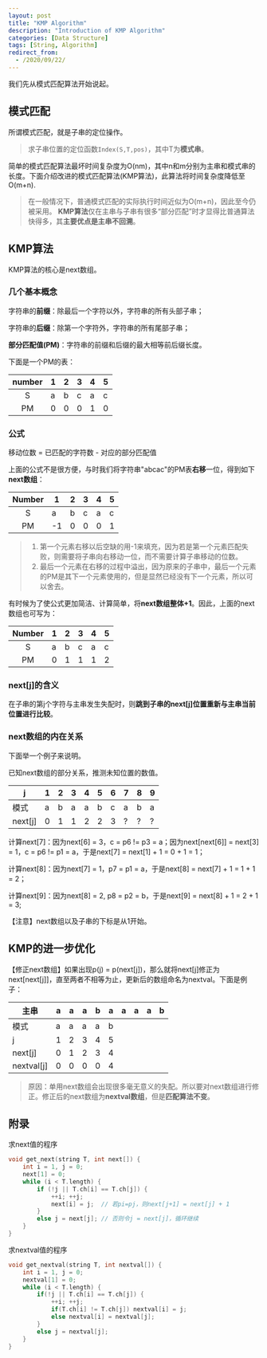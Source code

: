 ```yaml
---
layout: post
title: "KMP Algorithm"
description: "Introduction of KMP Algorithm"
categories: [Data Structure]
tags: [String, Algorithm]
redirect_from:
  - /2020/09/22/
---
```


我们先从模式匹配算法开始说起。

## 模式匹配

所谓模式匹配，就是子串的定位操作。

> 求子串位置的定位函数`Index(S,T,pos)`，其中T为**模式串**。

简单的模式匹配算法最坏时间复杂度为O(nm)，其中n和m分别为主串和模式串的长度。下面介绍改进的模式匹配算法(KMP算法)，此算法将时间复杂度降低至O(m+n).

> 在一般情况下，普通模式匹配的实际执行时间近似为O(m+n)，因此至今仍被采用。
> **KMP算法**仅在主串与子串有很多“部分匹配”时才显得比普通算法快得多，其**主要优点是主串不回溯**。

## KMP算法

KMP算法的核心是next数组。

### 几个基本概念

字符串的**前缀**：除最后一个字符以外，字符串的所有头部子串；

字符串的**后缀**：除第一个字符外，字符串的所有尾部子串；

**部分匹配值(PM)**：字符串的前缀和后缀的最大相等前后缀长度。

下面是一个PM的表：

| number | 1   | 2   | 3   | 4   | 5   |
| :----: | --- | --- | --- | --- | --- |
|   S    | a   | b   | c   | a   | c   |
|   PM   | 0   | 0   | 0   | 1   | 0   |

### 公式

移动位数 = 已匹配的字符数 - 对应的部分匹配值

上面的公式不是很方便，与时我们将字符串"abcac"的PM表**右移**一位，得到如下**next数组**：

| Number | 1   | 2   | 3   | 4   | 5   |
| :----: | --- | --- | --- | --- | --- |
|   S    | a   | b   | c   | a   | c   |
|   PM   | -1  | 0   | 0   | 0   | 1   |

> 1. 第一个元素右移以后空缺的用-1来填充，因为若是第一个元素匹配失败，则需要将子串向右移动一位，而不需要计算子串移动的位数。
> 2. 最后一个元素在右移的过程中溢出，因为原来的子串中，最后一个元素的PM是其下一个元素使用的，但是显然已经没有下一个元素，所以可以舍去。

有时候为了使公式更加简洁、计算简单，将**next数组整体+1**。因此，上面的next数组也可写为：

| Number | 1   | 2   | 3   | 4   | 5   |
| :----: | --- | --- | --- | --- | --- |
|   S    | a   | b   | c   | a   | c   |
|   PM   | 0   | 1   | 1   | 1   | 2   |

### next[j]的含义

在子串的第j个字符与主串发生失配时，则**跳到子串的next[j]位置重新与主串当前位置进行比较**。

### next数组的内在关系

下面举一个例子来说明。

已知next数组的部分关系，推测未知位置的数值。

| j       | 1   | 2   | 3   | 4   | 5   | 6   | 7   | 8   | 9   |
| ------- | --- | --- | --- | --- | --- | --- | --- | --- | --- |
| 模式    | a   | b   | a   | a   | b   | c   | a   | b   | a   |
| next[j] | 0   | 1   | 1   | 2   | 2   | 3   | ?   | ?   | ?   |

计算next[7]：因为next[6] = 3，c = p6 != p3 = a；因为next[next[6]] = next[3] = 1，c = p6 != p1 = a，于是next[7] = next[1] + 1 = 0 + 1 = 1；

计算next[8]：因为next[7] = 1，p7 = p1 = a，于是next[8] = next[7] + 1 = 1 + 1 = 2；

计算next[9]：因为next[8] = 2, p8 = p2 = b，于是next[9] = next[8] + 1 = 2 + 1 = 3;

【注意】next数组以及子串的下标是从1开始。

## KMP的进一步优化

【修正next数组】如果出现p(j) = p(next[j])，那么就将next[j]修正为next[next[j]]，直至两者不相等为止，更新后的数组命名为nextval。下面是例子：

| 主串       | a   | a   | a   | b   | a   | a   | a   | a   | b   |
| ---------- | --- | --- | --- | --- | --- | --- | --- | --- | --- |
| 模式       | a   | a   | a   | a   | b   |
| j          | 1   | 2   | 3   | 4   | 5   |
| next[j]    | 0   | 1   | 2   | 3   | 4   |
| nextval[j] | 0   | 0   | 0   | 0   | 4   |

> 原因：单用next数组会出现很多毫无意义的失配。所以要对next数组进行修正。修正后的next数组为**nextval数组**，但是**匹配算法不变**。

## 附录

求next值的程序

```c
void get_next(string T, int next[]) {
    int i = 1, j = 0;
    next[1] = 0;
    while (i < T.length) {
        if (!j || T.ch[i] == T.ch[j]) {
            ++i; ++j;
            next[i] = j;  // 若pi=pj，则next[j+1] = next[j] + 1
        }
        else j = next[j]; // 否则令j = next[j]，循环继续
    }
}
```

求nextval值的程序

```c
void get_nextval(string T, int nextval[]) {
    int i = 1, j = 0;
    nextval[1] = 0;
    while (i < T.length) {
        if(!j || T.ch[i] == T.ch[j]) {
            ++i; ++j;
            if(T.ch[i] != T.ch[j]) nextval[i] = j;
            else nextval[i] = nextval[j];
        }
        else j = nextval[j];
    }
}
```
